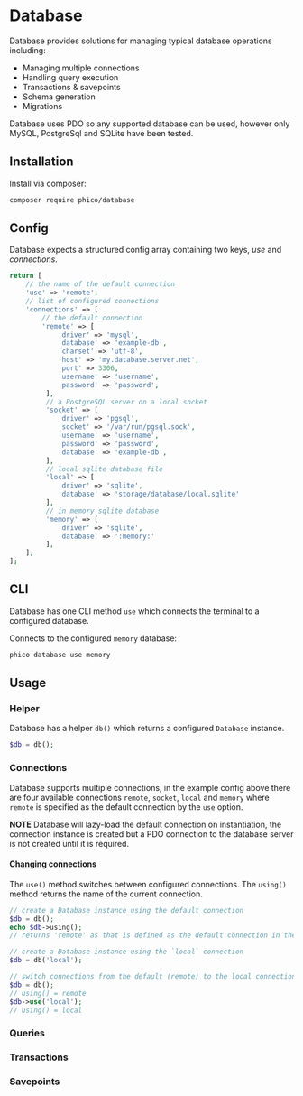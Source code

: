 # Database

Database provides solutions for managing typical database operations including:

- Managing multiple connections
- Handling query execution
- Transactions &amp; savepoints
- Schema generation
- Migrations

Database uses PDO so any supported database can be used, however only MySQL, PostgreSql and SQLite have been tested.

## Installation

Install via composer:

```sh
composer require phico/database
```

## Config

Database expects a structured config array containing two keys, _use_ and _connections_.

```php
return [
    // the name of the default connection
    'use' => 'remote',
    // list of configured connections
    'connections' => [
        // the default connection
        'remote' => [
            'driver' => 'mysql',
            'database' => 'example-db',
            'charset' => 'utf-8',
            'host' => 'my.database.server.net',
            'port' => 3306,
            'username' => 'username',
            'password' => 'password',
         ],
         // a PostgreSQL server on a local socket
         'socket' => [
            'driver' => 'pgsql',
            'socket' => '/var/run/pgsql.sock',
            'username' => 'username',
            'password' => 'password',
            'database' => 'example-db',
         ],
         // local sqlite database file
         'local' => [
            'driver' => 'sqlite',
            'database' => 'storage/database/local.sqlite'
         ],
         // in memory sqlite database
         'memory' => [
            'driver' => 'sqlite',
            'database' => ':memory:'
         ],
    ],
];
```

## CLI

Database has one CLI method `use` which connects the terminal to a configured database.

Connects to the configured `memory` database:

```sh
phico database use memory
```

## Usage

### Helper

Database has a helper `db()` which returns a configured `Database` instance.

```php
$db = db();
```

### Connections

Database supports multiple connections, in the example config above there are four available connections `remote`, `socket`, `local` and `memory` where `remote` is specified as the default connection by the `use` option.

**NOTE** Database will lazy-load the default connection on instantiation, the connection instance is created but a PDO connection to the database server is not created until it is required.

#### Changing connections

The `use()` method switches between configured connections. The `using()` method returns the name of the current connection.

```php
// create a Database instance using the default connection
$db = db();
echo $db->using();
// returns 'remote' as that is defined as the default connection in the config above.

// create a Database instance using the `local` connection
$db = db('local');

// switch connections from the default (remote) to the local connection
$db = db();
// using() = remote
$db->use('local');
// using() = local
```

### Queries

### Transactions

### Savepoints
